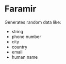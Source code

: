 Faramir
====

Generates random data like:
- string
- phone number
- city
- country
- email
- human name
